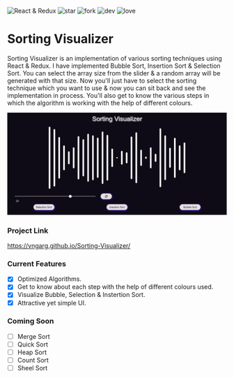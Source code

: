 ![React & Redux](https://img.shields.io/badge/ReactJs-React&Redux-green)
![star](https://img.shields.io/github/stars/vngarg/Sorting-Visualizer) 
![fork](https://img.shields.io/github/forks/vngarg/Sorting-Visualizer)
![dev](https://img.shields.io/badge/Developed%20by%20-Shlok%20Garg-orange)
![love](https://img.shields.io/badge/open%20%20source-%E2%9D%A4-red)

# Sorting Visualizer
Sorting Visualizer is an implementation of various sorting techniques using React & Redux. I have implemented Bubble Sort, Insertion Sort & Selection Sort. 
You can select the array size from the slider & a random array will be generated with that size. Now you'll just have to select the sorting technique which you want to use & now you can sit back and see the implementation in process. You'll also get to know the various steps in which the algorithm is working with the help of different colours.

![Sorting Visualizer](assets/Project-Image.png) 

### Project Link
https://vngarg.github.io/Sorting-Visualizer/

### Current Features
- [x] Optimized Algorithms.
- [x] Get to know about each step with the help of different colours used.
- [x] Visualize Bubble, Selection & Instertion Sort.
- [x] Attractive yet simple UI.

### Coming Soon
- [ ] Merge Sort
- [ ] Quick Sort
- [ ] Heap Sort
- [ ] Count Sort
- [ ] Sheel Sort